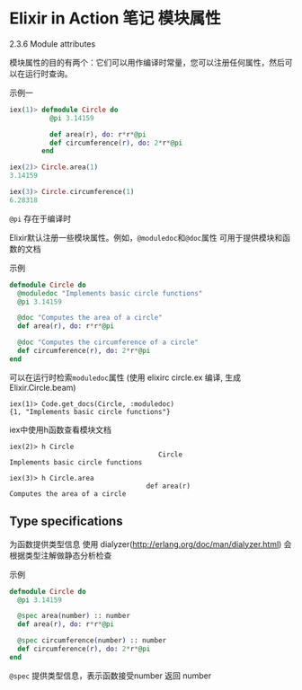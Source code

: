 # Elixir in Action 笔记 模块属性

2.3.6  Module attributes

模块属性的目的有两个：它们可以用作编译时常量，您可以注册任何属性，然后可以在运行时查询。

示例一

```elixir
iex(1)> defmodule Circle do
          @pi 3.14159

          def area(r), do: r*r*@pi
          def circumference(r), do: 2*r*@pi
        end

iex(2)> Circle.area(1)
3.14159

iex(3)> Circle.circumference(1)
6.28318
```

`@pi` 存在于编译时

Elixir默认注册一些模块属性。例如，`@moduledoc`和`@doc`属性 可用于提供模块和函数的文档

示例

```elixir
defmodule Circle do
  @moduledoc "Implements basic circle functions"
  @pi 3.14159

  @doc "Computes the area of a circle"
  def area(r), do: r*r*@pi

  @doc "Computes the circumference of a circle"
  def circumference(r), do: 2*r*@pi
end
```

可以在运行时检索`moduledoc`属性 (使用  elixirc circle.ex 编译, 生成 Elixir.Circle.beam) 

```
iex(1)> Code.get_docs(Circle, :moduledoc)
{1, "Implements basic circle functions"}
```

iex中使用h函数查看模块文档

```
iex(2)> h Circle
                                     Circle
Implements basic circle functions

iex(3)> h Circle.area
                                  def area(r)
Computes the area of a circle
```

## Type specifications

为函数提供类型信息
使用 dialyzer(http://erlang.org/doc/man/dialyzer.html) 会根据类型注解做静态分析检查

示例 

```elixir
defmodule Circle do
  @pi 3.14159

  @spec area(number) :: number
  def area(r), do: r*r*@pi

  @spec circumference(number) :: number
  def circumference(r), do: 2*r*@pi
end
```

`@spec` 提供类型信息，表示函数接受number 返回 number



